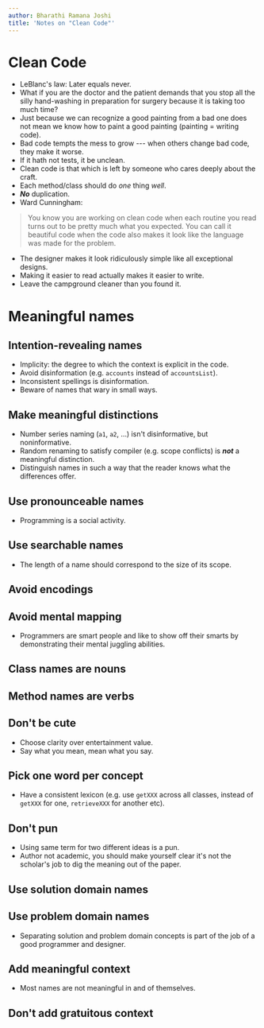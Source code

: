 ```yaml
---
author: Bharathi Ramana Joshi
title: 'Notes on "Clean Code"'
---
```


# Clean Code

- LeBlanc's law: Later equals never.
- What if you are the doctor and the patient demands that you stop all the
    silly hand-washing in preparation for surgery because it is taking too much
    time?
- Just because we can recognize a good painting from a bad one does not mean we
    know how to paint a good painting (painting = writing code).
- Bad code tempts the mess to grow --- when others change bad code, they make it
    worse.
- If it hath not tests, it be unclean.
- Clean code is that which is left by someone who cares deeply about the craft.
- Each method/class should do *one* thing *well*.
- ***No*** duplication.
- Ward Cunningham:
> You know you are working on clean code when each routine you read turns out to
> be pretty much what you expected. You can call it beautiful code when the code
> also makes it look like the language was made for the problem.
- The designer makes it look ridiculously simple like all exceptional designs.
- Making it easier to read actually makes it easier to write.
- Leave the campground cleaner than you found it.

# Meaningful names

## Intention-revealing names

- Implicity: the degree to which the context is explicit in the code.
- Avoid disinformation (e.g. `accounts` instead of `accountsList`).
- Inconsistent spellings is disinformation.
- Beware of names that wary in small ways.

## Make meaningful distinctions

- Number series naming (`a1`, `a2`, ...) isn't disinformative, but
    noninformative.
- Random renaming to satisfy compiler (e.g. scope conflicts) is ***not***
    a meaningful distinction.
- Distinguish names in such a way that the reader knows what the differences
    offer.
## Use pronounceable names

- Programming is a social activity.

## Use searchable names

- The length of a name should correspond to the size of its scope.

## Avoid encodings

## Avoid mental mapping

- Programmers are smart people and like to show off their smarts by
  demonstrating their mental juggling abilities.

## Class names are nouns

## Method names are verbs

## Don't be cute

- Choose clarity over entertainment value.
- Say what you mean, mean what you say.

## Pick one word per concept

- Have a consistent lexicon (e.g. use `getXXX` across all classes, instead of
    `getXXX` for one, `retrieveXXX` for another etc).

## Don't pun

- Using same term for two different ideas is a pun.
- Author not academic, you should make yourself clear it's not the scholar's job
    to dig the meaning out of the paper.

## Use solution domain names

## Use problem domain names

- Separating solution and problem domain concepts is part of the job of a good
    programmer and designer.

## Add meaningful context

- Most names are not meaningful in and of themselves.

## Don't add gratuitous context
